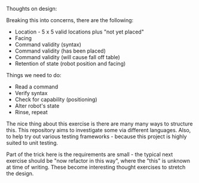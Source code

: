 Thoughts on design:

Breaking this into concerns, there are the following:

* Location - 5 x 5 valid locations plus "not yet placed"
* Facing
* Command validity (syntax)
* Command validity (has been placed)
* Command validity (will cause fall off table)
* Retention of state (robot position and facing)

Things we need to do:

* Read a command
* Verify syntax
* Check for capability (positioning)
* Alter robot's state
* Rinse, repeat

The nice thing about this exercise is there are many many ways to structure this.
This repository aims to investigate some via different languages. Also, to help
try out various testing frameworks - because this project is highly suited to unit
testing.

Part of the trick here is the requirements are small - the typical next exercise
should be "now refactor in this way", where the "this" is unknown at time of
writing. These become interesting thought exercises to stretch the design.